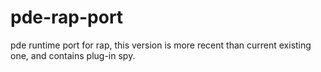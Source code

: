 pde-rap-port
============

pde runtime port for rap, this version is more recent than current existing one, and contains plug-in spy.